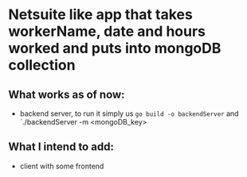 # Netsuite like app that takes workerName, date and hours worked and puts into mongoDB collection

## What works as of now:
- backend server, to run it simply us `go build -o backendServer` and  `./backendServer -m <mongoDB_key>

## What I intend to add:
- client with some frontend
